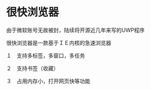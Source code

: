 # 很快浏览器
由于微软账号无故被封，陆续将开源近几年来写的UWP程序

很快浏览器是一款基于ＩＥ内核的急速浏览器

１　支持多标签，多窗口，多任务

２　支持书签（收藏）

３　占用内存小，打开网页快等功能　
